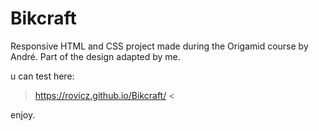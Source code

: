 # Bikcraft
Responsive HTML and CSS project made during the Origamid course by André. Part of the design adapted by me.

u can test here:

> https://rovicz.github.io/Bikcraft/ <

enjoy.

